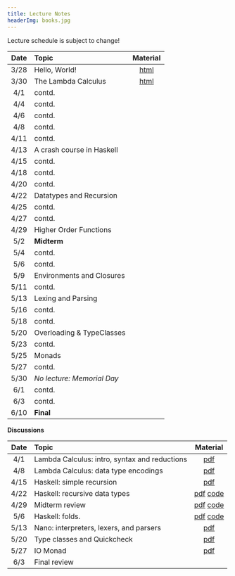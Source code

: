 ```yaml
---
title: Lecture Notes
headerImg: books.jpg
---
```


Lecture schedule is subject to change!

| Date       | Topic                           | Material                  |
|:----------:|:--------------------------------|:-------------------------:|
| 3/28       | Hello, World!                   | [html][lec0]              |            
| 3/30       | The Lambda Calculus             | [html][lec1]              |
| 4/1        | contd.                          |                           |
| 4/4        | contd.                          |                           |
| 4/6        | contd.                          |                           |
| 4/8        | contd.                          |                           |
| 4/11       | contd.                          |                           |
| 4/13       | A crash course in Haskell       |                           |
| 4/15       | contd.                          |                           |
| 4/18       | contd.                          |                           |
| 4/20       | contd.                          |                           |
| 4/22       | Datatypes and Recursion         |                           |
| 4/25       | contd.                          |                           |
| 4/27       | contd.                          |                           |
| 4/29       | Higher Order Functions          |                           |
| 5/2        | **Midterm**                     |                           |
| 5/4        | contd.                          |                           |
| 5/6        | contd.                          |                           |
| 5/9        | Environments and Closures       |                           |
| 5/11       | contd.                          |                           |
| 5/13       | Lexing and Parsing              |                           |
| 5/16       | contd.                          |                           |
| 5/18       | contd.                          |                           |
| 5/20       | Overloading & TypeClasses       |                           |
| 5/23       | contd.                          |                           |
| 5/25       | Monads                          |                           |
| 5/27       | contd.                          |                           |
| 5/30       | *No lecture: Memorial Day*      |                           |
| 6/1        | contd.                          |                           |
| 6/3        | contd.                          |                           |
| 6/10       | **Final**                       |                           |


**Discussions**

| Date       | Topic                                           | Material                  |
|:----------:|:------------------------------------------------|:-------------------------:|
| 4/1        | Lambda Calculus: intro, syntax and reductions   | [pdf][disc1]              |
| 4/8        | Lambda Calculus: data type encodings            | [pdf][disc2]              |
| 4/15       | Haskell: simple recursion                       | [pdf][disc3]              |
| 4/22       | Haskell: recursive data types                   | [pdf][disc4] [code][disc4code] |
| 4/29       | Midterm review                                  | [pdf][disc5] [code][disc5code] |
| 5/6        | Haskell: folds.                                 | [pdf][disc6] [code][disc6code] |
| 5/13       | Nano: interpreters, lexers, and parsers         | [pdf][disc7]              |
| 5/20       | Type classes and Quickcheck                     | [pdf][disc8]              |
| 5/27       | IO Monad                                        | [pdf][disc9]              |
| 6/3        | Final review                                    |                           |


[lec0]: lectures/00-hello.html
[lec1]: lectures/01-lambda.html
[lec2]: lectures/02-haskell.html
[lec3]: lectures/03-datatypes.html
[lec4]: lectures/04-hof.html
[lec5]: lectures/05-closure.html
[lec6]: lectures/06-parsing.html
[lec7]: lectures/07-classes.html
[lec8]: lectures/08-monads.html
[lec9]: lectures/09-types.html
[soundness]: lectures/soundness.html
[mock-final]: https://github.com/cse130-assignments/mock-final

[disc1]: /static/raw/discussion-week-01.pdf
[disc2]: /static/raw/discussion-week-02.pdf
[disc3]: /static/raw/discussion-week-03.pdf
[disc3code]: /static/raw/discussion-week-03.hs
[disc4]: /static/raw/discussion-week-04.pdf
[disc4code]: /static/raw/discussion-week-04.hs
[disc5]: /static/raw/discussion-week-05.pdf
[disc5code]: /static/raw/discussion-week-05.hs
[disc6]: /static/raw/discussion-week-06.pdf
[disc6code]: /static/raw/discussion-week-06.hs
[disc7]: /static/raw/discussion-week-07.pdf
[disc8]: /static/raw/discussion-week-08.pdf
[disc8code]: /static/raw/discussion-week-08.hs
[disc9]: /static/raw/discussion-week-09.pdf

[parsing]: https://github.com/cse130-sp18/arith
[elsa]: https://github.com/ucsd-progsys/elsa
